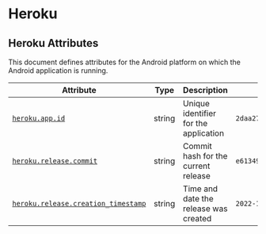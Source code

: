 <!--- Hugo front matter used to generate the website version of this page:
--->

<!-- NOTE: THIS FILE IS AUTOGENERATED. DO NOT EDIT BY HAND. -->
<!-- see templates/registry/markdown/attribute_namespace.md.j2 -->

# Heroku

## Heroku Attributes

This document defines attributes for the Android platform on which the Android application is running.

| Attribute                                                                                                                   | Type   | Description                           | Examples                                | Stability                                                        |
| --------------------------------------------------------------------------------------------------------------------------- | ------ | ------------------------------------- | --------------------------------------- | ---------------------------------------------------------------- |
| <a id="heroku-app-id" href="#heroku-app-id">`heroku.app.id`</a>                                                             | string | Unique identifier for the application | `2daa2797-e42b-4624-9322-ec3f968df4da`  | ![Experimental](https://img.shields.io/badge/-experimental-blue) |
| <a id="heroku-release-commit" href="#heroku-release-commit">`heroku.release.commit`</a>                                     | string | Commit hash for the current release   | `e6134959463efd8966b20e75b913cafe3f5ec` | ![Experimental](https://img.shields.io/badge/-experimental-blue) |
| <a id="heroku-release-creation-timestamp" href="#heroku-release-creation-timestamp">`heroku.release.creation_timestamp`</a> | string | Time and date the release was created | `2022-10-23T18:00:42Z`                  | ![Experimental](https://img.shields.io/badge/-experimental-blue) |
